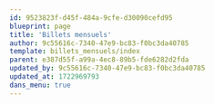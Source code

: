 ```yaml
---
id: 9523823f-d45f-484a-9cfe-d30090cefd95
blueprint: page
title: 'Billets mensuels'
author: 9c55616c-7340-47e9-bc83-f0bc3da40785
template: billets_mensuels/index
parent: e387d55f-a99a-4ec8-89b5-fde6282d2fda
updated_by: 9c55616c-7340-47e9-bc83-f0bc3da40785
updated_at: 1722969793
dans_menu: true
---
```

